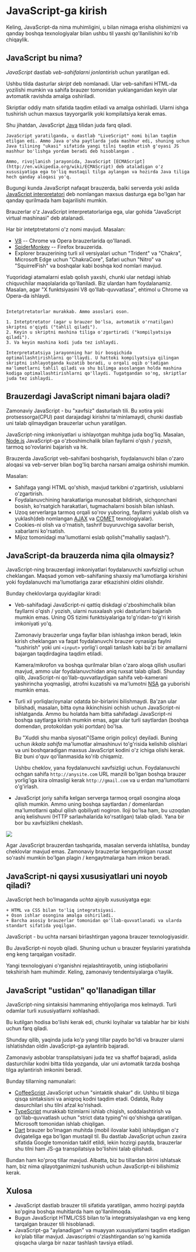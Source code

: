# JavaScript-ga kirish

Keling, JavaScript-da nima muhimligini, u bilan nimaga erisha olishimizni va qanday boshqa texnologiyalar bilan ushbu til yaxshi qo'llanilishini ko'rib chiqaylik.

## JavaScript bu nima?

_JavaScript_ dastlab _veb-sahifalarni jonlantirish_ uchun yaratilgan edi.

Ushbu tilda dasturlar _skript_ deb nomlanadi. Ular veb-sahifani HTML-da yozilishi mumkin va sahifa brauzer tomonidan yuklanganidan keyin ular avtomatik ravishda amalga oshiriladi.

Skriptlar oddiy matn sifatida taqdim etiladi va amalga oshiriladi. Ularni ishga tushirish uchun maxsus tayyorgarlik yoki kompilatsiya kerak emas.

Shu jihatdan, JavaScript [Java](<https://en.wikipedia.org/wiki/Java_(programming_language)>) tilidan juda farq qiladi.

```smart header="Nega <u>Java</u>Script?"
JavaScript yaratilganda, u dastlab "LiveScript" nomi bilan taqdim etilgan edi. Ammo Java o'sha paytlarda juda mashhur edi, shuning uchun Java tilining "ukasi" sifatida yangi tilni taqdim etish g'oyasi JS mashhur bo'lishga yordam beradi deb hisoblangan .

Ammo, rivojlanish jarayonida, JavaScript [ECMAScript](http://en.wikipedia.org/wiki/ECMAScript) deb ataladigan o'z xususiyatiga ega to'liq mustaqil tilga aylangan va hozirda Java tiliga hech qanday aloqasi yo'q.
```

Bugungi kunda JavaScript nafaqat brauzerda, balki serverda yoki aslida [JavaScript interpretatori](https://en.wikipedia.org/wiki/JavaScript_engine) deb nomlangan maxsus dasturga ega bo'lgan har qanday qurilmada ham bajarilishi mumkin.

Brauzerlar o'z JavaScript interpretatorlariga ega, ular gohida "JavaScript virtual mashinasi" deb atalanadi.

Har bir intetptretatorni o'z nomi mavjud. Masalan:

- [V8](<https://en.wikipedia.org/wiki/V8_(JavaScript_engine)>) -- Chrome va Opera brauzerlarida qo'llanadi.
- [SpiderMonkey](https://en.wikipedia.org/wiki/SpiderMonkey) -- Firefox brauzerida.
- Explorer brauzerining turli xil versiyalari uchun "Trident" va "Chakra", Microsoft Edge uchun "ChakraCore", Safari uchun "Nitro" va "SquirrelFish" va boshqalar kabi boshqa kod nomlari mavjud.

Yuqoridagi atamalarni eslab qolish yaxshi, chunki ular netdagi ishlab chiquvchilar maqolalarida qo'llaniladi. Biz ulardan ham foydalanamiz. Masalan, agar "X funktsiyasini V8 qo'llab-quvvatlasa", ehtimol u Chrome va Opera-da ishlaydi.

```smart header="Intetptretatorlar ishni qanday bajarishadi?"

Intetptretatorlar murakkab. Ammo asoslari oson.

1. Intetptretator (agar u brauzer bo'lsa, avtomatik o'rnatilgan) skriptni o'qiydi ("tahlil qiladi").
2. Keyin u skriptni mashina tiliga o'zgartiradi ("kompilyatsiya qiladi").
3. Va keyin mashina kodi juda tez ishlaydi.

Interpretatatsiya jarayonning har bir bosqichida optimallashtirishlarni qo'llaydi. U hattoki kompilyatsiya qilingan skriptni ishlayotganda kuzatib boradi, u orqali oqib o'tadigan ma'lumotlarni tahlil qiladi va shu bilimga asoslangan holda mashina kodiga optimallashtirishlarni qo'llaydi. Tugatgandan so'ng, skriptlar juda tez ishlaydi.
```

## Brauzerdagi JavaScript nimani bajara oladi?

Zamonaviy JavaScript - bu "xavfsiz" dasturlash tili. Bu xotira yoki protsessorga(CPU) past darajadagi kirishni ta'minlamaydi, chunki dastlab uni talab qilmaydigan brauzerlar uchun yaratilgan.

JavaScript-ning imkoniyatlari u ishlayotgan muhitga juda bog'liq. Masalan, [Node.js](https://wikipedia.org/wiki/Node.js) JavaScript-ga o'zboshimchalik bilan fayllarni o'qish / yozish, tarmoq so'rovlarini bajarish va hk.

Brauzerda JavaScript veb-sahifani boshqarish, foydalanuvchi bilan o'zaro aloqasi va veb-server bilan bog'liq barcha narsani amalga oshirishi mumkin.

Masalan:

- Sahifaga yangi HTML qo'shish, mavjud tarkibni o'zgartirish, uslublarni o'zgartirish.
- Foydalanuvchining harakatlariga munosabat bildirish, sichqonchani bosish, ko'rsatgich harakatlari, tugmachalarni bosish bilan ishlash.
- Uzoq serverlarga tarmoq orqali so'rov yuboring, fayllarni yuklab olish va yuklash(deb nomlangan [AJAX](<https://en.wikipedia.org/wiki/Ajax_(programming)>) va [COMET](<https://en.wikipedia.org/wiki/Comet_(programming)>) texnologiyalar).
- Cookies-ni olish va o'rnatish, tashrif buyuruvchiga savollar berish, xabarlarni ko'rsatish.
- Mijoz tomonidagi ma'lumotlarni eslab qolish("mahalliy saqlash").

## JavaScript-da brauzerda nima qila olmaysiz?

JavaScript-ning brauzerdagi imkoniyatlari foydalanuvchi xavfsizligi uchun cheklangan. Maqsad yomon veb-sahifaning shaxsiy ma'lumotlarga kirishini yoki foydalanuvchi ma'lumotlariga zarar etkazishini oldini olishdir.

Bunday cheklovlarga quyidagilar kiradi:

- Veb-sahifadagi JavaScript-ni qattiq diskdagi o'zboshimchalik bilan fayllarni o'qish / yozish, ularni nusxalash yoki dasturlarni bajarish mumkin emas. Uning OS tizimi funktsiyalariga to'g'ridan-to'g'ri kirish imkoniyati yo'q.

  Zamonaviy brauzerlar unga fayllar bilan ishlashga imkon beradi, lekin kirish cheklangan va faqat foydalanuvchi brauzer oynasiga faylni "tushirish" yoki uni `<input>` yorlig'i orqali tanlash kabi ba'zi bir amallarni bajargan taqdirdagina taqdim etiladi.

  Kamera/mikrofon va boshqa qurilmalar bilan o'zaro aloqa qilish usullari mavjud, ammo ular foydalanuvchidan aniq ruxsat talab qiladi. Shunday qilib, JavaScript-ni qo'llab-quvvatlaydigan sahifa veb-kamerani yashirincha yoqmasligi, atrofni kuzatishi va ma'lumotni [NSA](https://en.wikipedia.org/wiki/National_Security_Agency) ga yuborishi mumkin emas.

- Turli xil yorliqlar/oynalar odatda bir-birlarini bilishmaydi. Ba'zan ular bilishadi, masalan, bitta oyna ikkinchisini ochish uchun JavaScript-ni ishlatganda. Ammo bu holatda ham bitta sahifadagi JavaScript-ni boshqa saytlarga kirish mumkin emas, agar ular turli saytlardan (boshqa domendan, protokoldan yoki portdan) bo'lsa.

  Bu "Xuddi shu manba siyosati"(Same origin policy) deyiladi. Buning uchun _ikkala sahifa_ ma'lumotlar almashinuvi to'g'risida kelishib olishlari va uni boshqaradigan maxsus JavaScript kodini o'z ichiga olishi kerak. Biz buni o'quv qo'llanmasida ko'rib chiqamiz.

  Ushbu cheklov, yana foydalanuvchi xavfsizligi uchun. Foydalanuvchi ochgan sahifa `http://anysite.com` URL manzili bo'lgan boshqa brauzer yorlig'iga kira olmasligi kerak `http://gmail.com` va u erdan ma'lumotlarni o'g'irlash.

- JavaScript joriy sahifa kelgan serverga tarmoq orqali osongina aloqa qilish mumkin. Ammo uning boshqa saytlardan / domenlardan ma'lumotlarni qabul qilish qobiliyati nogiron. Iloji bo'lsa ham, bu uzoqdan aniq kelishuvni (HTTP sarlavhalarida ko'rsatilgan) talab qiladi. Yana bir bor bu xavfsizlikni cheklash.

![](limitations.svg)

Agar JavaScript brauzerdan tashqarida, masalan serverda ishlatilsa, bunday cheklovlar mavjud emas. Zamonaviy brauzerlar kengaytirilgan ruxsat so'rashi mumkin bo'lgan plagin / kengaytmalarga ham imkon beradi.

## JavaScript-ni qaysi xususiyatlari uni noyob qiladi?

JavaScript hech bo'lmaganda _uchta_ ajoyib xususiyatga ega:

```solishtiring
+ HTML va CSS bilan to'liq integratsiyasi.
+ Oson ishlar osongina amalga oshiriladi.
+ Barcha asosiy brauzerlar tomonidan qo'llab-quvvatlanadi va ularda standart sifatida yoqilgan.
```

JavaScript - bu uchta narsani birlashtirgan yagona brauzer texnologiyasidir.

Bu JavaScript-ni noyob qiladi. Shuning uchun u brauzer feyslarini yaratishda eng keng tarqalgan vositadir.

Yangi texnologiyani o'rganishni rejalashtirayotib, uning istiqbollarini tekshirish ham muhimdir. Keling, zamonaviy tendentsiyalarga o'taylik.

## JavaScript "ustidan" qo'llanadigan tillar

JavaScript-ning sintaksisi hammaning ehtiyojlariga mos kelmaydi. Turli odamlar turli xususiyatlarni xohlashadi.

Bu kutilgan hodisa bo'lishi kerak edi, chunki loyihalar va talablar har bir kishi uchun farq qiladi.

Shunday qilib, yaqinda juda ko'p yangi tillar paydo bo'ldi va brauzer ularni ishlatishdan oldin JavaScript-ga aylantirib bajaradi.

Zamonaviy asboblar transpilatsiyani juda tez va shaffof bajaradi, aslida dasturchilar kodni bitta tilda yozganda, ular uni avtomatik tarzda boshqa tilga aylantirish imkonini beradi.

Bunday tillarning namunalari:

- [CoffeeScript](http://coffeescript.org/) JavaScript uchun "sintaktik shakar" dir. Ushbu til bizga qisqa sintaksisni va aniqroq kodni taqdim etadi. Odatda, Ruby dasurchilari shu tilni afzal ko'rishadi.
- [TypeScript](http://www.typescriptlang.org/) murakkab tizimlarni ishlab chiqish, soddalashtirish va qo'llab-quvvatlash uchun "strict data typing"ni qo'shishga qaratilgan. Microsoft tomonidan ishlab chiqilgan.
- [Dart](https://www.dartlang.org/) brauzer bo'lmagan muhitda (mobil ilovalar kabi) ishlaydigan o'z dvigateliga ega bo'lgan mustaqil til. Bu dastlab JavaScript uchun zaxira sifatida Google tomonidan taklif etildi, lekin hozirgi paytda, brauzerlar shu tilni ham JS-ga transpilatsiya bo'lishini talab qilishadi.

Bundan ham ko'proq tillar mavjud. Albatta, biz bu tillardan birini ishlatsak ham, biz nima qilayotganimizni tushunish uchun JavaScript-ni bilishimiz kerak.

## Xulosa

- JavaScript dastlab brauzer tili sifatida yaratilgan, ammo hozirgi paytda ko'pgina boshqa muhitlarda ham qo'llanilmoqda.
- Bugun JavaScript HTML/CSS bilan to'la integratsiyalashgan va eng keng tarqalgan brauzer tili hisoblanadi.
- JavaScript-ga "aylanadigan" va muayyan xususiyatlarni taqdim etadigan ko'plab tillar mavjud. Javascriptni o'zlashtirgandan so'ng kamida qisqacha ularga bir nazar tashlash tavsiya etiladi.

